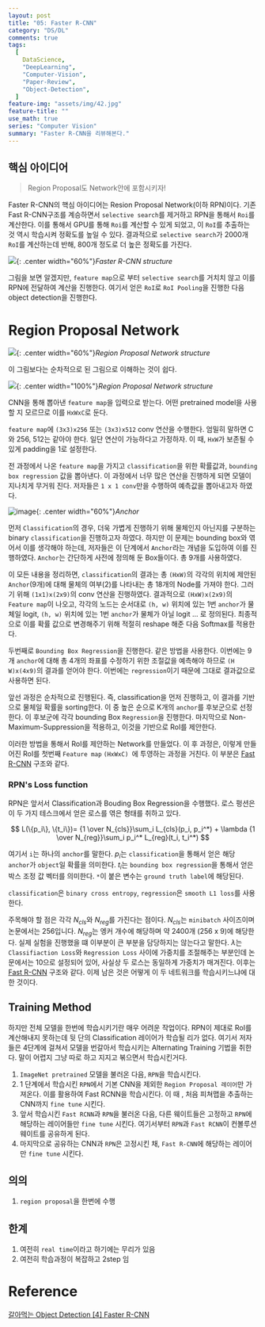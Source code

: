 ```yaml
---
layout: post
title: "05: Faster R-CNN"
category: "DS/DL"
comments: true
tags:
  [
    DataScience,
    "DeepLearning",
    "Computer-Vision",
    "Paper-Review",
    "Object-Detection",
  ]
feature-img: "assets/img/42.jpg"
feature-title: ""
use_math: true
series: "Computer Vision"
summary: "Faster R-CNN을 리뷰해본다."
---
```


## 핵심 아이디어

> Region Proposal도 Network안에 포함시키자!

Faster R-CNN의 핵심 아이디어는 Resion Proposal Network(이하 RPN)이다. 기존 Fast R-CNN구조를 계승하면서 `selective search`를 제거하고 RPN을 통해서 `Roi`를 계산한다. 이를 통해서 GPU를 통해 `Roi`를 계산할 수 있게 되었고, 이 `RoI`를 추출하는 것 역시 학습시켜 정확도를 높일 수 있다. 결과적으로 `selective search`가 2000개 `RoI`를 계산하는데 반해, 800개 정도로 더 높은 정확도를 가진다.

![](https://img1.daumcdn.net/thumb/R1280x0/?scode=mtistory2&fname=https%3A%2F%2Fblog.kakaocdn.net%2Fdn%2FbUjRYz%2FbtqAWb0p8cv%2Fdx8Ky33sdZtb2RKQ8sQxZK%2Fimg.png){: .center width="60%"}_Faster R-CNN structure_

그림을 보면 알겠지만, `feature map`으로 부터 `selective search`를 거치치 않고 이를 RPN에 전달하여 계산을 진행한다. 여기서 얻은 `RoI`로 `RoI Pooling`을 진행한 다음 object detection을 진행한다.

# Region Proposal Network

![](https://img1.daumcdn.net/thumb/R1280x0/?scode=mtistory2&fname=https%3A%2F%2Fblog.kakaocdn.net%2Fdn%2Fo7PTm%2FbtqAXir1rPy%2FVbzsfY9JMY9N3ixCe3zxb0%2Fimg.png){: .center width="60%"}_Region Proposal Network structure_

이 그림보다는 순차적으로 된 그림으로 이해하는 것이 쉽다.

![](https://img1.daumcdn.net/thumb/R1280x0/?scode=mtistory2&fname=https%3A%2F%2Fblog.kakaocdn.net%2Fdn%2Fb7xNNb%2FbtqAYHyrFDU%2FJDkko5dBYTMzZV96AcpakK%2Fimg.png){: .center width="100%"}_Region Proposal Network structure_

CNN을 통해 뽑아낸 `feature map`을 입력으로 받는다. 어떤 pretrained model을 사용할 지 모르므로 이를 `HxWxC`로 둔다.

`feature map`에 `(3x3)x256` 또는 `(3x3)x512` conv 연산을 수행한다. 엄밀히 말하면 C와 256, 512는 같아야 한다. 일단 연산이 가능하다고 가정하자. 이 때, `HxW`가 보존될 수 있게 padding을 1로 설정한다.

전 과정에서 나온 `feature map`을 가지고 `classification`을 위한 확률값과, `bounding box regression` 값을 뽑아낸다. 이 과정에서 너무 많은 연산을 진행하게 되면 모델이 지나치게 무거워 진다. 저자들은 `1 x 1 conv`만을 수행하여 예측값을 뽑아내고자 하였다.

![image](https://user-images.githubusercontent.com/37871541/92203883-385bee80-eebd-11ea-9782-e8e3c0e5c95d.png){: .center width="60%"}_Anchor_

먼저 `Classification`의 경우, 더욱 가볍게 진행하기 위해 물체인지 아닌지를 구분하는 binary `classification`을 진행하고자 하였다. 하지만 이 문제는 bounding box와 엮어서 이를 생각해야 하는데, 저자들은 이 단계에서 `Anchor`라는 개념을 도입하여 이를 진행하였다. `Anchor`는 간단하게 사전에 정의해 둔 Box들이다. 총 9개를 사용하였다.

이 모든 내용을 정리하면, `classification`의 결과는 총 `(HxW)`의 각각의 위치에 제안된 `Anchor`(9개)에 대해 물체의 여부(2)를 나타내는 총 18개의 Node를 가져야 한다. 그러기 위해 `(1x1)x(2x9)`의 conv 연산을 진행하였다. 결과적으로 `(HxW)x(2x9)`의 `Feature map`이 나오고, 각각의 노드는 순서대로 `(h, w)` 위치에 있는 1번 `anchor`가 물체일 logit, `(h, w)` 위치에 있는 1번 `anchor`가 물체가 아닐 logit ... 로 정의된다. 최종적으로 이를 확률 값으로 변경해주기 위해 적절히 reshape 해준 다음 Softmax를 적용한다.

두번째로 `Bounding Box Regression`을 진행한다. 같은 방법을 사용한다. 이번에는 9개 `anchor`에 대해 총 4개의 좌표를 수정하기 위한 조절값을 예측해야 하므로 `(H W)x(4x9)`의 결과를 얻어야 한다. 이번에는 `regression`이기 때문에 그대로 결과값으로 사용하면 된다.

앞선 과정은 순차적으로 진행된다. 즉, classification을 먼저 진행하고, 이 결과를 기반으로 물체일 확률을 sorting한다. 이 중 높은 순으로 K개의 `anchor`를 후보군으로 선정한다. 이 후보군에 각각 bounding Box `Regression`을 진행한다. 마지막으로 Non-Maximum-Suppression을 적용하고, 이것을 기반으로 RoI를 제안한다.

이러한 방법을 통해서 RoI를 제안하는 Network를 만들었다. 이 후 과정은, 이렇게 만들어진 RoI를 첫번째 `Feature map` `(HxWxC) `에 투영하는 과정을 거친다. 이 부분은 [Fast R-CNN](https://wansook0316.github.io/ds/dl/2020/09/02/computer-vision-04-Fast-RCNN.html) 구조와 같다.

### RPN's Loss function

RPN은 앞서서 Classification과 Bouding Box Regression을 수행했다. 로스 펑션은 이 두 가지 테스크에서 얻은 로스를 엮은 형태를 취하고 있다.

$$
L(\{p_i\}, \{t_i\})= {1 \over N_{cls}}\sum_i L_{cls}(p_i, p_i^*) + \lambda {1 \over N_{reg}}\sum_i p_i^* L_{reg}(t_i, t_i^*)
$$

여기서 `i`는 하나의 `anchor`를 말한다. $p_i$는 `classification`을 통해서 얻은 해당 `anchor`가 `object`일 확률을 의미한다. $t_i$는 `bounding box regression`을 통해서 얻은 박스 조정 값 벡터를 의미한다. `*`이 붙은 변수는 `ground truth label`에 해당된다.

`classification`은 `binary cross entropy`, `regression`은 `smooth L1 loss`를 사용한다.

주목해야 할 점은 각각 $N_{cls}$와 $N_{reg}$를 가진다는 점이다. $N_{cls}$는 `minibatch` 사이즈이며 논문에서는 256입니다. $N_{reg}$는 엥커 개수에 해당하며 약 2400개 (256 x 9)에 해당한다. 실제 실험을 진행했을 떄 이부분이 큰 부분을 담당하지는 않는다고 말한다. $\lambda$는 `Classifiaction Loss`와 `Regression Loss` 사이에 가중치를 조절해주는 부분인데 논문에서는 10으로 설정되어 있어, 사실상 두 로스는 동일하게 가중치가 매겨진다. 이후는 [Fast R-CNN](https://wansook0316.github.io/ds/dl/2020/09/02/computer-vision-04-Fast-RCNN.html) 구조와 같다. 이제 남은 것은 어떻게 이 두 네트워크를 학습시키느냐에 대한 것이다.

## Training Method

하지만 전체 모델을 한번에 학습시키기란 매우 어려운 작업이다. RPN이 제대로 RoI를 계산해내지 못하는데 뒷 단의 Classification 레이어가 학습될 리가 없다. 여기서 저자들은 4단계에 걸쳐서 모델을 번갈아서 학습시키는 Alternating Training 기법을 취한다. 말이 어렵지 그냥 따로 하고 지지고 볶으면서 학습시킨거다.

1. `ImageNet pretrained` 모델을 불러온 다음, `RPN`을 학습시킨다.
2. 1 단계에서 학습시킨 `RPN`에서 기본 CNN을 제외한 `Region Proposal 레이어`만 가져온다. 이를 활용하여 Fast RCNN을 학습시킨다. 이 때 , 처음 피쳐맵을 추출하는 CNN까지 `fine tune` 시킨다.
3. 앞서 학습시킨 `Fast RCNN`과 `RPN`을 불러온 다음, 다른 웨이트들은 고정하고 `RPN`에 해당하는 레이어들만 `fine tune` 시킨다. 여기서부터 `RPN`과 `Fast RCNN`이 컨볼루션 웨이트를 공유하게 된다.
4. 마지막으로 공유하는 CNN과 `RPN`은 고정시킨 채, `Fast R-CNN`에 해당하는 레이어만 `fine tune` 시킨다.

## 의의

1. `region proposal`을 한번에 수행

## 한계

1. 여전히 `real time`이라고 하기에는 무리가 있음
2. 여전히 학습과정이 복잡하고 2step 임

# Reference

[갈아먹는 Object Detection [4] Faster R-CNN](https://yeomko.tistory.com/17?category=888201)
